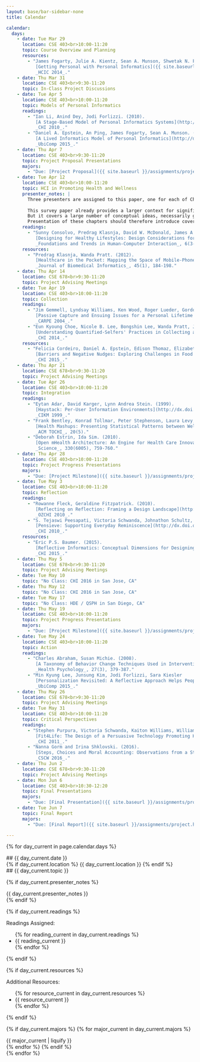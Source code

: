 ```yaml
---
layout: base/bar-sidebar-none
title: Calendar

calendar:
  days:
    - date: Tue Mar 29
      location: CSE 403<br>10:00-11:20
      topic: Course Overview and Planning
      resources:
        - "James Fogarty, Julie A. Kientz, Sean A. Munson, Shwetak N. Patel. (2014). 
           [Getting Personal with Personal Informatics]({{ site.baseurl }}/readings/fogarty2014.pdf). 
           _HCIC 2014_."
    - date: Thu Mar 31
      location: CSE 403<br>9:30-11:20
      topic: In-Class Project Discussions
    - date: Tue Apr 5
      location: CSE 403<br>10:00-11:20
      topic: Models of Personal Informatics
      readings: 
        - "Ian Li, Anind Dey, Jodi Forlizzi. (2010).
           [A Stage-Based Model of Personal Informatics Systems](http://dx.doi.org/10.1145/1753326.1753409).
           _CHI 2010_."
        - "Daniel A. Epstein, An Ping, James Fogarty, Sean A. Munson. (2015).
           [A Lived Informatics Model of Personal Informatics](http://dx.doi.org/10.1145/2750858.2804250).
           _UbiComp 2015_."
    - date: Thu Apr 7
      location: CSE 403<br>9:30-11:20
      topic: Project Proposal Presentations
      majors:
        - "Due: [Project Proposal]({{ site.baseurl }}/assignments/project.html#proposal)"
    - date: Tue Apr 12
      location: CSE 403<br>10:00-11:20
      topic: HCI in Promoting Health and Wellness
      presenter_notes: |
        Three presenters are assigned to this paper, one for each of Chapter 2, Chapter 3, Chapter 4.
        
        This survey paper already provides a larger context for significant research.
        But it covers a large number of conceptual ideas, necessarily glossing over important people, systems, and results.
        Presentation of these chapters should therefore introduce covered people, systems, and results.
      readings: 
        - "Sunny Consolvo, Predrag Klasnja, David W. McDonald, James A. Landay. (2014). 
           [Designing for Healthy Lifestyles: Design Considerations for Mobile Technologies to Encourage Consumer Health and Wellness](http://dx.doi.org/10.1561/1100000040).
           _Foundations and Trends in Human-Computer Interaction_, 6(3-4), 167-315."
      resources:
        - "Predrag Klasnja, Wanda Pratt. (2012).
           [Healthcare in the Pocket: Mapping the Space of Mobile-Phone Health Interventions](http://dx.doi.org/10.1016/j.jbi.2011.08.017).
           _Journal of Biomedical Informatics_, 45(1), 184-198."
    - date: Thu Apr 14
      location: CSE 678<br>9:30-11:20
      topic: Project Advising Meetings
    - date: Tue Apr 19
      location: CSE 403<br>10:00-11:20
      topic: Collection
      readings:
        - "Jim Gemmell, Lyndsay Williams, Ken Wood, Roger Lueder, Gordon Bell. (2004).
           [Passive Capture and Ensuing Issues for a Personal Lifetime Store](http://dx.doi.org/10.1145/1026653.1026660).
           _CARPE 2004_."
        - "Eun Kyoung Choe, Nicole B. Lee, Bongshin Lee, Wanda Pratt, Julie A. Kientz. (2014). 
           [Understanding Quantified-Selfers' Practices in Collecting and Exploring Personal Data](http://dx.doi.org/10.1145/2556288.2557372). 
           _CHI 2014_."
      resources:
        - "Felicia Cordeiro, Daniel A. Epstein, Edison Thomaz, Elizabeth Bales, Arvind K. Jagannathan, Gregory D. Abowd, James Fogarty. (2015).
           [Barriers and Negative Nudges: Exploring Challenges in Food Journaling](http://dx.doi.org/10.1145/2702123.2702155).
           _CHI 2015_."
    - date: Thu Apr 21
      location: CSE 678<br>9:30-11:20
      topic: Project Advising Meetings
    - date: Tue Apr 26
      location: CSE 403<br>10:00-11:20
      topic: Integration
      readings:
        - "Eytan Adar, David Karger, Lynn Andrea Stein. (1999).
           [Haystack: Per-User Information Environments](http://dx.doi.org/10.1145/319950.323231).
           _CIKM 1999_."
        - "Frank Bentley, Konrad Tollmar, Peter Stephenson, Laura Levy, Brian Jones, Scott Robertson, Ed Price, Richard Catrambone, Jeff Wilson. 2013. 
           [Health Mashups: Presenting Statistical Patterns between Wellbeing Data and Context in Natural Language to Promote Behavior Change](http://dx.doi.org/10.1145/2503823). 
           _ACM TOCHI_, 20(5)."
        - "Deborah Estrin, Ida Sim. (2010).
           [Open mHealth Architecture: An Engine for Health Care Innovation]({{ site.baseurl }}/readings/estrin2010.pdf).
           _Science_, 330(6005), 759-760."
    - date: Thu Apr 28
      location: CSE 403<br>10:00-11:20
      topic: Project Progress Presentations
      majors:
        - "Due: [Project Milestone]({{ site.baseurl }}/assignments/project.html#milestone)"
    - date: Tue May 3
      location: CSE 403<br>10:00-11:20
      topic: Reflection
      readings: 
        - "Rowanne Fleck, Geraldine Fitzpatrick. (2010). 
           [Reflecting on Reflection: Framing a Design Landscape](http://dx.doi.org/10.1145/1952222.1952269). 
           _OZCHI 2010_."        
        - "S. Tejaswi Peesapati, Victoria Schwanda, Johnathon Schultz, Matt Lepage, So-yae Jeong, and Dan Cosley. (2010). 
           [Pensieve: Supporting Everyday Reminiscence](http://dx.doi.org/10.1145/1753326.1753635). 
           _CHI 2010_."
      resources:
        - "Eric P.S. Baumer. (2015). 
           [Reflective Informatics: Conceptual Dimensions for Designing Technologies of Reflection](http://dx.doi.org/10.1145/2702123.2702234). 
           _CHI 2015_."
    - date: Thu May 5
      location: CSE 678<br>9:30-11:20
      topic: Project Advising Meetings
    - date: Tue May 10
      topic: "No Class: CHI 2016 in San Jose, CA"
    - date: Thu May 12
      topic: "No Class: CHI 2016 in San Jose, CA"
    - date: Tue May 17
      topic: "No Class: HDE / QSPH in San Diego, CA"
    - date: Thu May 19
      location: CSE 403<br>10:00-11:20
      topic: Project Progress Presentations
      majors:
        - "Due: [Project Milestone]({{ site.baseurl }}/assignments/project.html#milestone)"
    - date: Tue May 24
      location: CSE 403<br>10:00-11:20
      topic: Action
      readings: 
        - "Charles Abraham, Susan Michie. (2008).
           [A Taxonomy of Behavior Change Techniques Used in Interventions]({{ site.baseurl }}/readings/abraham2008.pdf).
           _Health Psychology_, 27(3), 379-387."
        - "Min Kyung Lee, Junsung Kim, Jodi Forlizzi, Sara Kiesler
           [Personalization Revisited: A Reflective Approach Helps People Better Personalize Health Services and Motivates Them to Increase Physical Activity](http://dx.doi.org/10.1145/2750858.2807552).
           _UbiComp 2015_."
    - date: Thu May 26
      location: CSE 678<br>9:30-11:20
      topic: Project Advising Meetings
    - date: Tue May 31
      location: CSE 403<br>10:00-11:20
      topic: Critical Perspectives
      readings: 
        - "Stephen Purpura, Victoria Schwanda, Kaiton Williams, William Stubler, Phoebe Sengers. (2011).
           [Fit4Life: The Design of a Persuasive Technology Promoting Healthy Behavior and Ideal Weight](http://dx.doi.org/10.1145/1978942.1979003).
           _CHI 2011_."
        - "Nanna Gorm and Irina Shklovski. (2016). 
           [Steps, Choices and Moral Accounting: Observations from a Step-Counting Campaign in the Workplace](http://dx.doi.org/10.1145/2818048.2819944). 
           _CSCW 2016_."
    - date: Thu Jun 2
      location: CSE 678<br>9:30-11:20
      topic: Project Advising Meetings
    - date: Mon Jun 6
      location: CSE 403<br>10:30-12:20
      topic: Final Presentations
      majors:
        - "Due: [Final Presentation]({{ site.baseurl }}/assignments/project.html#final-presentation)"
    - date: Tue Jun 7
      topic: Final Report
      majors:
        - "Due: [Final Report]({{ site.baseurl }}/assignments/project.html#final-report)"

---
```


<html>
<div class="calendar">

{% for day_current in page.calendar.days %}
<!----- Day ----->
<div class="row">
<!----- Left Column ----->
<div class="col-md-2" markdown="block">
## {{ day_current.date }}

<div class="directions" markdown="block">
{% if day_current.location %}
{{ day_current.location }}
{% endif %}
</div>

</div>
<!----- End Left Column ----->
<!----- Right Column ----->
<div class="col-md-10 calcontent" markdown="block">
## {{ day_current.topic }}

<!----- Presentation Notes ----->
{% if day_current.presenter_notes %}
<div class="directions" markdown="block">
{{ day_current.presenter_notes }}
</div>
{% endif %}

<!----- Readings ----->
{% if day_current.readings %}
<div class="directions" markdown="block">
Readings Assigned:
</div>
<ul class="paper" markdown="block">
{% for reading_current in day_current.readings %}
<li class="paper" markdown="block">
{{ reading_current }}
</li>
{% endfor %}
</ul>
{% endif %}

<!----- Resources ----->
{% if day_current.resources %}
<div class="directions" markdown="block">
Additional Resources:
</div>
<ul class="paper" markdown="block">
{% for resource_current in day_current.resources %}
<li class="paper" markdown="block">
{{ resource_current }}
</li>
{% endfor %}
</ul>
{% endif %}

<!----- Majors ----->
{% if day_current.majors %}
{% for major_current in day_current.majors %}
<div class="major" markdown="block">
{{ major_current | liquify }}
</div>
{% endfor %}
{% endif %}

</div>
<!----- End Right Column ----->
</div>
<!----- End Day ----->
{% endfor %}

</div>
</html>
